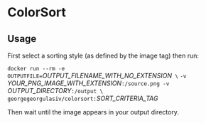 
# ColorSort

## Usage

First select a sorting style (as defined by the image tag) then run:

`docker run --rm -e OUTPUTFILE=`*OUTPUT_FILENAME_WITH_NO_EXTENSION*` \`
`-v `*YOUR_PNG_IMAGE_WITH_EXTENSION*`:/source.png -v `*OUTPUT_DIRECTORY*`:/output \`
`georgegeorgulasiv/colorsort:`*SORT_CRITERIA_TAG*

Then wait until the image appears in your output directory.